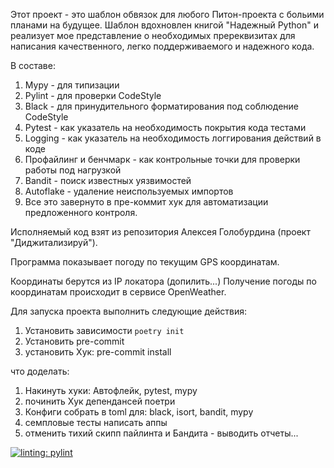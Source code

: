 Этот проект - это шаблон обвязок для любого Питон-проекта с больими планами на будущее.
Шаблон вдохновлен книгой "Надежный Python" и реализует мое представление о необходимых пререквизитах для написания качественного, легко поддерживаемого и надежного кода.

В составе:
1. Mypy - для типизации
2. Pylint - для проверки CodeStyle
3. Black - для принудительного форматирования под соблюдение CodeStyle
4. Pytest - как указатель на необходимость покрытия кода тестами
5. Logging - как указатель на необходимость логгирования действий в коде
6. Профайлинг и бенчмарк - как контрольные точки для проверки работы  под нагрузкой
7. Bandit - поиск известных уязвимостей
8. Autoflake - удаление неиспользуемых импортов
8. Все это завернуто в пре-коммит хук для автоматизации предложенного контроля.

Исполняемый код взят из репозитория Алексея Голобурдина (проект "Диджитализируй").

Программа показывает погоду по текущим GPS координатам.

Координаты берутся из IP локатора (допилить...)
Получение погоды по координатам происходит в сервисе OpenWeather.

Для запуска проекта выполнить следующие действия:
1. Установить зависимости
`poetry init`
2. Установить pre-commit
3. установить Хук: pre-commit install


что доделать:
1. Накинуть хуки: Автофлейк, pytest, mypy
2. починить Хук депендансей поетри
3. Конфиги собрать в toml для: black, isort, bandit, mypy
4. семпловые тесты написать аппы
5. отменить тихий скипп пайлинта и Бандита - выводить отчеты...



[![linting: pylint](https://img.shields.io/badge/linting-pylint-yellowgreen)](https://github.com/pylint-dev/pylint)
